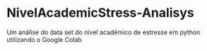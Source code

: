# NivelAcademicStress-Analisys
Um análise do data set do nível acadêmico de estresse em python utilizando o Google Colab
